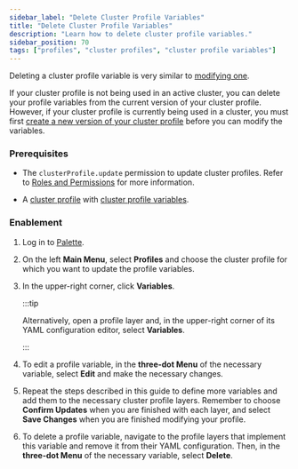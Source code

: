 ```yaml
---
sidebar_label: "Delete Cluster Profile Variables"
title: "Delete Cluster Profile Variables"
description: "Learn how to delete cluster profile variables."
sidebar_position: 70
tags: ["profiles", "cluster profiles", "cluster profile variables"]
---
```


Deleting a cluster profile variable is very similar to [modifying one](./modify-cluster-profile-variables.md). 

If your cluster profile is not being used in an active cluster, you can delete your profile variables from the current version of your cluster profile. However, if your cluster profile is currently being used in a cluster, you must first [create a new version of your cluster profile](../../../cluster-profiles/modify-cluster-profiles/version-cluster-profile.md) before you can modify the variables.

### Prerequisites

- The `clusterProfile.update` permission to update cluster profiles. Refer to
  [Roles and Permissions](../../../../user-management/palette-rbac/project-scope-roles-permissions.md#cluster-profile) for
  more information.

- A [cluster profile](../../../cluster-profiles/cluster-profiles.md) with [cluster profile variables](./create-cluster-profile-variables.md).

### Enablement

1. Log in to [Palette](https://console.spectrocloud.com).

2. On the left **Main Menu**, select **Profiles** and choose the cluster profile for which you want to update the profile variables.
   
3. In the upper-right corner, click **Variables**.

   :::tip

   Alternatively, open a profile layer and, in the upper-right corner of its YAML configuration editor, select
   **Variables**.

   :::

4. To edit a profile variable, in the **three-dot Menu** of the necessary variable, select **Edit** and make the
   necessary changes.

5. Repeat the steps described in this guide to define more variables and add them to the necessary cluster profile
    layers. Remember to choose **Confirm Updates** when you are finished with each layer, and select **Save Changes** when you are finished modifying your profile.


1. To delete a profile variable, navigate to the profile layers that implement this variable and remove it from their
   YAML configuration. Then, in the **three-dot Menu** of the necessary variable, select **Delete**.
